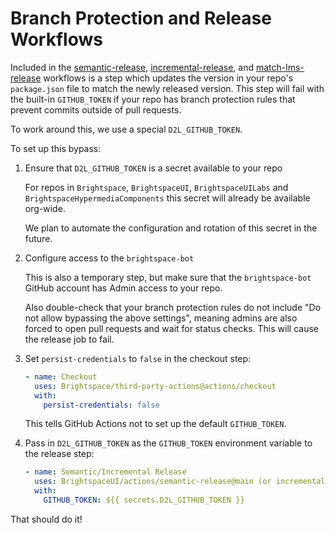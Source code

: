 # Branch Protection and Release Workflows

Included in the [semantic-release](../semantic-release/), [incremental-release](../incremental-release), and [match-lms-release](https://github.com/Brightspace/lms-version-actions/tree/main/match-lms-release) workflows is a step which updates the version in your repo's `package.json` file to match the newly released version. This step will fail with the built-in `GITHUB_TOKEN` if your repo has branch protection rules that prevent commits outside of pull requests.

To work around this, we use a special `D2L_GITHUB_TOKEN`.

To set up this bypass:

1. Ensure that `D2L_GITHUB_TOKEN` is a secret available to your repo

    For repos in `Brightspace`, `BrightspaceUI`, `BrightspaceUILabs` and `BrightspaceHypermediaComponents` this secret will already be available org-wide.

    We plan to automate the configuration and rotation of this secret in the future.

2. Configure access to the `brightspace-bot`

    This is also a temporary step, but make sure that the `brightspace-bot` GitHub account has Admin access to your repo.

    Also double-check that your branch protection rules do not include "Do not allow bypassing the above settings", meaning admins are also forced to open pull requests and wait for status checks. This will cause the release job to fail.

3. Set `persist-credentials` to `false` in the checkout step:

    ```yml
    - name: Checkout
      uses: Brightspace/third-party-actions@actions/checkout
      with:
        persist-credentials: false
    ```

    This tells GitHub Actions not to set up the default `GITHUB_TOKEN`.

4. Pass in `D2L_GITHUB_TOKEN` as the `GITHUB_TOKEN` environment variable to the release step:

    ```yml
    - name: Semantic/Incremental Release
      uses: BrightspaceUI/actions/semantic-release@main (or incremental-release)
      with:
        GITHUB_TOKEN: ${{ secrets.D2L_GITHUB_TOKEN }}
    ```

That should do it!
